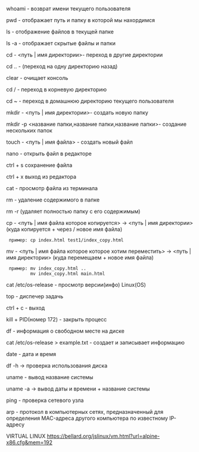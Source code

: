 whoami - возврат имени текущего пользователя

pwd - отображает путь и папку в которой мы нахордимся

ls - отображение файлов в текущей папке

ls -a - отображает скрытые файлы и папки

cd - <путь | имя директории>- переход в другие директории 

cd .. - (переход на одну директорию назад)

clear - очищает консоль

cd / - переход в корневую директорию

cd ~ - переход в домашнюю директорию текущего пользователя

mkdir - <путь | имя директории>- создать новую папку

mkdir -p <название папки,название папки,название папки>-
создание нескольких папок

touch - <путь | имя файла> - создать новый файл

nano - открыть файл в редакторе

ctrl + s сохранение файла

ctrl + x выход из редактора

cat - просмотр файла из терминала

rm - удаление содержимого в папке

rm -r (удаляет полностью папку с его содержимым)

cp - <путь | имя файла которое копируется> ->
     <путь | имя директории> (куда копируется + через / новое имя файла)

     пример: cp index.html test1/index_copy.html

mv - <путь | имя файла которое которое хотим переместить> ->
     <путь | имя директории> (куда перемещаем + новое имя файла)

     пример: mv index_copy.html ..
             mv index_copy.html main.html

cat /etc/os-release - просмотр версии(инфо) Linux(OS)

top - диспечер задачь

ctrl + c - выход

kill + PID(номер 172) - закрыть процесс

df - информация о свободном месте на диске

cat /etc/os-release > example.txt - создает и записывает информацию

date - дата и время

df -h -> проверка использования диска

uname - вывод название системы

uname -a -> вывод даты и времени + название системы

ping - проверка сетевого узла

arp - протокол в компьютерных сетях, предназначенный для определения MAC-адреса другого компьютера по известному IP-адресу

VIRTUAL LINUX
https://bellard.org/jslinux/vm.html?url=alpine-x86.cfg&mem=192
